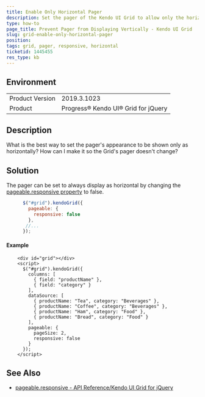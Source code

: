 ```yaml
---
title: Enable Only Horizontal Pager
description: Set the pager of the Kendo UI Grid to allow only the horizontal appearance and prevent the vertical dropdownlist.
type: how-to
page_title: Prevent Pager from Displaying Vertically - Kendo UI Grid
slug: grid-enable-only-horizontal-pager
position: 
tags: grid, pager, responsive, horizontal
ticketid: 1445455
res_type: kb
---
```


## Environment
<table>
	<tbody>
		<tr>
			<td>Product Version</td>
			<td>2019.3.1023</td>
		</tr>
		<tr>
			<td>Product</td>
			<td>Progress® Kendo UI® Grid for jQuery</td>
		</tr>
	</tbody>
</table>


## Description
What is the best way to set the pager's appearance to be shown only as horizontally?  How can I make it so the Grid's pager doesn't change?

## Solution
The pager can be set to always display as horizontal by changing the [pageable.responsive property](https://docs.telerik.com/kendo-ui/api/javascript/ui/grid/configuration/pageable.responsive) to false.

```javascript
      $("#grid").kendoGrid({
        pageable: {
          responsive: false
        },
       //...
      });
```

#### Example

```dojo
    <div id="grid"></div>
    <script>
      $("#grid").kendoGrid({
        columns: [
          { field: "productName" },
          { field: "category" }
        ],
        dataSource: [
          { productName: "Tea", category: "Beverages" },
          { productName: "Coffee", category: "Beverages" },
          { productName: "Ham", category: "Food" },
          { productName: "Bread", category: "Food" }
        ],
        pageable: {
          pageSize: 2,
          responsive: false
        }
      });
    </script>
```

## See Also
* [pageable.responsive - API Reference/Kendo UI Grid for jQuery](https://docs.telerik.com/kendo-ui/api/javascript/ui/grid/configuration/pageable.responsive)
